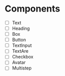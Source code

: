 # Components


- [ ] Text
- [ ] Heading
- [ ] Box
- [ ] Button
- [ ] TextInput
- [ ] TextAre
- [ ] Checkbox
- [ ] Avatar
- [ ] Multistep
